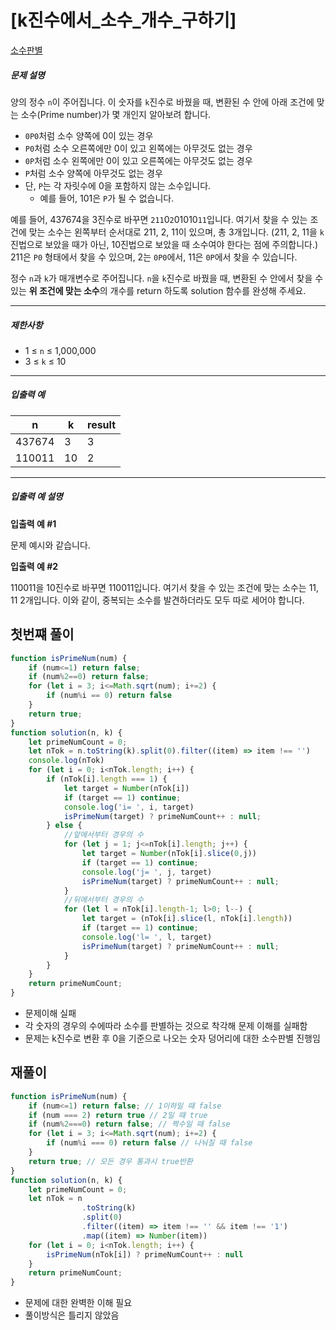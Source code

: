 # [k진수에서_소수_개수_구하기]

[소수판별](https://school.programmers.co.kr/learn/courses/30/lessons/92335)

##### 문제 설명

양의 정수 `n`이 주어집니다. 이 숫자를 `k`진수로 바꿨을 때, 변환된 수 안에 아래 조건에 맞는 소수(Prime number)가 몇 개인지 알아보려 합니다.

-   `0P0`처럼 소수 양쪽에 0이 있는 경우
-   `P0`처럼 소수 오른쪽에만 0이 있고 왼쪽에는 아무것도 없는 경우
-   `0P`처럼 소수 왼쪽에만 0이 있고 오른쪽에는 아무것도 없는 경우
-   `P`처럼 소수 양쪽에 아무것도 없는 경우
-   단, `P`는 각 자릿수에 0을 포함하지 않는 소수입니다.
    -   예를 들어, 101은 `P`가 될 수 없습니다.

예를 들어, 437674을 3진수로 바꾸면 `211`0`2`01010`11`입니다. 여기서 찾을 수 있는 조건에 맞는 소수는 왼쪽부터 순서대로 211, 2, 11이 있으며, 총 3개입니다. (211, 2, 11을 `k`진법으로 보았을 때가 아닌, 10진법으로 보았을 때 소수여야 한다는 점에 주의합니다.) 211은 `P0` 형태에서 찾을 수 있으며, 2는 `0P0`에서, 11은 `0P`에서 찾을 수 있습니다.

정수 `n`과 `k`가 매개변수로 주어집니다. `n`을 `k`진수로 바꿨을 때, 변환된 수 안에서 찾을 수 있는 **위 조건에 맞는 소수**의 개수를 return 하도록 solution 함수를 완성해 주세요.

___

##### 제한사항

-   1 ≤ `n` ≤ 1,000,000
-   3 ≤ `k` ≤ 10

___

##### 입출력 예

| n | k | result |
| --- | --- | --- |
| 437674 | 3 | 3 |
| 110011 | 10 | 2 |

___

##### 입출력 예 설명

**입출력 예 #1**

문제 예시와 같습니다.

**입출력 예 #2**

110011을 10진수로 바꾸면 110011입니다. 여기서 찾을 수 있는 조건에 맞는 소수는 11, 11 2개입니다. 이와 같이, 중복되는 소수를 발견하더라도 모두 따로 세어야 합니다.

## 첫번쨰 풀이

```javascript
function isPrimeNum(num) {
    if (num<=1) return false;
    if (num%2==0) return false;
    for (let i = 3; i<=Math.sqrt(num); i+=2) {
        if (num%i == 0) return false
    }
    return true;
}
function solution(n, k) {
    let primeNumCount = 0;
    let nTok = n.toString(k).split(0).filter((item) => item !== '')
    console.log(nTok)
    for (let i = 0; i<nTok.length; i++) {
        if (nTok[i].length === 1) {
            let target = Number(nTok[i])
            if (target == 1) continue;
            console.log('i= ', i, target)
            isPrimeNum(target) ? primeNumCount++ : null;
        } else {
            //앞에서부터 경우의 수
            for (let j = 1; j<=nTok[i].length; j++) {
                let target = Number(nTok[i].slice(0,j))
                if (target == 1) continue;
                console.log('j= ', j, target)
                isPrimeNum(target) ? primeNumCount++ : null;
            }
            //뒤에서부터 경우의 수
            for (let l = nTok[i].length-1; l>0; l--) {
                let target = (nTok[i].slice(l, nTok[i].length))
                if (target == 1) continue;
                console.log('l= ', l, target)
                isPrimeNum(target) ? primeNumCount++ : null;
            }
        }
    }
    return primeNumCount;
}
```

- 문제이해 실패
- 각 숫자의 경우의 수에따라 소수를 판별하는 것으로 착각해 문제 이해를 실패함
- 문제는 k진수로 변환 후 0을 기준으로 나오는 숫자 덩어리에 대한 소수판별 진행임

## 재풀이

```javascript
function isPrimeNum(num) {
    if (num<=1) return false; // 1이하일 때 false
    if (num === 2) return true // 2일 때 true
    if (num%2===0) return false; // 짝수일 때 false
    for (let i = 3; i<=Math.sqrt(num); i+=2) {
        if (num%i === 0) return false // 나눠질 때 false
    }
    return true; // 모든 경우 통과시 true반환
}
function solution(n, k) {
    let primeNumCount = 0;
    let nTok = n
                .toString(k)
                .split(0)
                .filter((item) => item !== '' && item !== '1')
                .map((item) => Number(item))
    for (let i = 0; i<nTok.length; i++) {
        isPrimeNum(nTok[i]) ? primeNumCount++ : null
    }
    return primeNumCount;
}
```

- 문제에 대한 완벽한 이해 필요
- 풀이방식은 틀리지 않았음